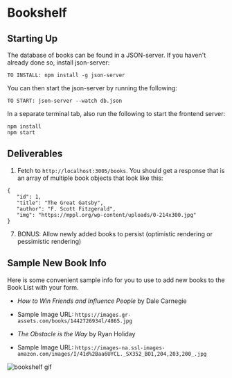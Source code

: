 # Bookshelf

## Starting Up

The database of books can be found in a JSON-server. If you haven't already done so, install json-server:

`TO INSTALL: npm install -g json-server`

You can then start the json-server by running the following:

`TO START: json-server --watch db.json`

In a separate terminal tab, also run the following to start the frontend server:

```
npm install
npm start
```

## Deliverables

1. Fetch to `http://localhost:3005/books`. You should get a response that is an array of multiple book objects that look like this:
```
{ 
   "id": 1, 
   "title": "The Great Gatsby", 
   "author": "F. Scott Fitzgerald", 
   "img": "https://mppl.org/wp-content/uploads/0-214x300.jpg" 
}
```

<!-- 2. Render a list of books that show the book title and book image in the Book List -->
<!-- 3. Clicking on a book in the Book List should add it to the Bookshelf -->
<!-- 4. Clicking on a book in the Bookshelf should remove it from the Bookshelf -->
<!-- 5. Create a controlled form that allows the user to add a book to the Book List (this should _NOT_ persist)
6. BONUS: Each book can only be added to Bookshelf once (Bookshelf should not have duplicate books) -->
7. BONUS: Allow newly added books to persist (optimistic rendering or pessimistic rendering)

## Sample New Book Info
Here is some convenient sample info for you to use to add new books to the Book List with your form.

* *How to Win Friends and Influence People* by Dale Carnegie
* Sample Image URL: `https://images.gr-assets.com/books/1442726934l/4865.jpg`


* *The Obstacle is the Way* by Ryan Holiday
* Sample Image URL: `https://images-na.ssl-images-amazon.com/images/I/41d%2Baa6UYCL._SX352_BO1,204,203,200_.jpg`

![bookshelf gif](BookShelf.gif)

